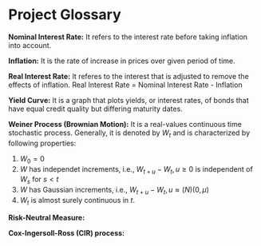 # Project Glossary
**Nominal Interest Rate:**
It refers to the interest rate before taking inflation into account.

**Inflation:**
It is the rate of increase in prices over given period of time.

**Real Interest Rate:**
It referes to the interest that is adjusted to remove the effects of inflation.
Real Interest Rate = Nominal Interest Rate - Inflation 

**Yield Curve:**
It is a graph that plots yields, or interest rates, of bonds that have equal credit quality but differing maturity dates.

**Weiner Process (Brownian Motion):**
It is a real-values continuous time stochastic process. Generally, it is denoted by $W_t$ and is characterized by following properties:
1. $W_0 = 0$ 
2. $W$ has independet increments, i.e., $W_{t+u} - W_t, u \geq 0$ is independent of $W_s$ for $s<t$ 
3. $W$ has Gaussian increments, i.e., $W_{t+u} - W_t, u \approx \mathbb(N) (0,\mu)$
4. $W_t$ is almost surely continuous in $t$.

**Risk-Neutral Measure:**

**Cox-Ingersoll-Ross (CIR) process:**

